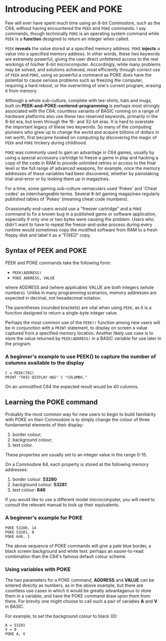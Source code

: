 
# Introducing PEEK and POKE
Few will ever have spent much time using an 8-bit Commodore, such as the C64, without having encountered the `PEEK` and `POKE` commands. I say commands, though technically `POKE` is an operating system command while `PEEK` is a **function** designed to return an integer when called.

`PEEK` **reveals** the value stored at a specified memory address. `POKE` **injects** a value into a specified memory address. In other words, these two keywords are extremely powerful, giving the user direct unfettered access to the real workings of his/her 8-bit microcomputer. Accordingly, while many problems may be solved, and solutions achieved, most efficiently through correct use of `PEEK` and `POKE`, using so powerful a command as POKE does have the potential to cause serious problems such as freezing the computer, requiring a hard reboot, or the overwriting of one's current program, erasing it from memory.

Although a whole sub-culture, complete with tee-shirts, hats and mugs, built on **PEEK-and-POKE-centered-programming** is perhaps most strongly associated with the C64, countless variants of BASIC running on a range of hardware platforms also use these two reserved keywords, primarily in the 8-bit era, but even through the 16- and 32-bit eras. It is hard to overstate the important legacy of these two keywords. So many of the computing pioneers who grew up to change the world and acquire billions of dollars in net worth, first became hooked on computing by discovering the magic of `PEEK` and `POKE` trickery during childhood.

`POKE` was commonly used to gain an advantage in C64 games, usually by using a special accessory cartridge to freeze a game in play and hacking a copy of the code in RAM to provide unlimited retries or access to the final level or the full range of advanced weapons, for example, once the memory addresses of these variables had been discovered, whether by painstaking trial-and-error or by looking them up in magazines.

For a time, some gaming sub-culture vernaculars used 'Pokes' and 'Cheat codes' as interchangeable terms. Several 8-bit gaming magazines regularly published tables of 'Pokes' (meaning cheat code mumbers).

Ocassionally end-users would use a "freezer cartridge" and a `POKE` command to fix a known bug in a published game or software application, especially if only one or two bytes were causing the problem. Users who didn't want to have to repeat the freeze-and-poke process during every runtime would sometimes copy the modified software from RAM to a fresh floppy disk and label it as a "FIXED" copy.

## Syntax of PEEK and POKE
PEEK and POKE commands take the following form:
- `PEEK(ADDRESS)`
- `POKE ADDRESS, VALUE`

where ADDRESS and (where applicable) VALUE are both integers (whole numbers). Unlike in many programming scenarios, memory addresses are expected in decimal, not hexadecimal notation.

The parentheses (rounded brackets) are vital when using `PEEK`, as it is a function designed to return a single-byte integer value.

Perhaps the most common use of the `PEEK()` function among new users will be in conjunction with a `PRINT` statement, to display on screen a value captured from a specified memory location.
Another likely use case is to store the value returned by `PEEK(ADDRESS)` in a BASIC variable for use later in the program.

### A beginner's example to use PEEK() to capture the number of columns available to the display
```BASIC
C = PEEK(781)
PRINT "THIS DISPLAY HAS" C "COLUMNS."
```

On an unmodified C64 the expected result would be 40 columns.

## Learning the POKE command
Probably the most common way for new users to begin to build familiarity with POKE on their Commodore is to simply change the colour of three fundamental elements of their display:
1. border colour;
2. background colour;
3. text color.

These properties are usually set to an integer value in the range 0-15.

On a Commodore 64, each property is stored at the following memory addresses:
1. border colour: **53280**
2. background colour: **53281**
3. text colour: **646**

If you would like to use a different model microcomputer, you will need to consult the relevant manual to look up their equivalents.

### A beginner's example for POKE
``` BASIC
POKE 53280, 14
POKE 53281, 0
POKE 646, 1
```

The above sequence of POKE commands will give a pale blue border, a black screen background and white text: perhaps an easier-to-read combination than the C64's famous default colour scheme.

### Using variables with POKE
The two parameters for a POKE command, **ADDRESS** and **VALUE** can be entered directly as numbers, as in the above example, but there are countless use cases in which it would be greatly advantageous to store them in a variable, and have the POKE command draw upon them from there. For brevity one might choose to call such a pair of variabes **A** and **V** in BASIC.

For example, to set the background colour to black (0):
``` BASIC
A = 53281
V = 0
POKE A, V
```
